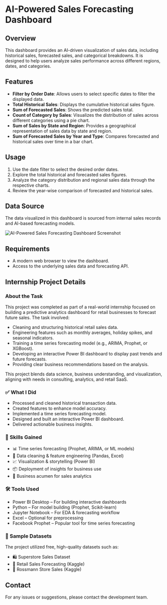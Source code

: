 # AI-Powered Sales Forecasting Dashboard

## Overview
This dashboard provides an AI-driven visualization of sales data, including historical sales, forecasted sales, and categorical breakdowns. It is designed to help users analyze sales performance across different regions, dates, and categories.

## Features
- **Filter by Order Date**: Allows users to select specific dates to filter the displayed data.
- **Total Historical Sales**: Displays the cumulative historical sales figure.
- **Sum of Forecasted Sales**: Shows the predicted sales total.
- **Count of Category by Sales**: Visualizes the distribution of sales across different categories using a pie chart.
- **Sum of Sales by State and Region**: Provides a geographical representation of sales data by state and region.
- **Sum of Forecasted Sales by Year and Type**: Compares forecasted and historical sales over time in a bar chart.

## Usage
1. Use the date filter to select the desired order dates.
2. Explore the total historical and forecasted sales figures.
3. Analyze the category distribution and regional sales data through the respective charts.
4. Review the year-wise comparison of forecasted and historical sales.

## Data Source
The data visualized in this dashboard is sourced from internal sales records and AI-based forecasting models.

![AI-Powered Sales Forecasting Dashboard Screenshot](attachment://dashboard_image.png)

## Requirements
- A modern web browser to view the dashboard.
- Access to the underlying sales data and forecasting API.

## Internship Project Details
### About the Task
This project was completed as part of a real-world internship focused on building a predictive analytics dashboard for retail businesses to forecast future sales. The task involved:
- Cleaning and structuring historical retail sales data.
- Engineering features such as monthly averages, holiday spikes, and seasonal indicators.
- Training a time series forecasting model (e.g., ARIMA, Prophet, or XGBoost).
- Developing an interactive Power BI dashboard to display past trends and future forecasts.
- Providing clear business recommendations based on the analysis.

This project blends data science, business understanding, and visualization, aligning with needs in consulting, analytics, and retail SaaS.

### ✅ What I Did
- Processed and cleaned historical transaction data.
- Created features to enhance model accuracy.
- Implemented a time series forecasting model.
- Designed and built an interactive Power BI dashboard.
- Delivered actionable business insights.

### 🎯 Skills Gained
- 📊 Time series forecasting (Prophet, ARIMA, or ML models)
- 🧹 Data cleaning & feature engineering (Pandas, Excel)
- 📈 Visualization & storytelling (Power BI)
- 📦 Deployment of insights for business use
- 📍 Business acumen for sales analytics

### 🛠️ Tools Used
- Power BI Desktop – For building interactive dashboards
- Python – For model building (Prophet, Scikit-learn)
- Jupyter Notebook – For EDA & forecasting workflow
- Excel – Optional for preprocessing
- Facebook Prophet – Popular tool for time series forecasting

### 📁 Sample Datasets
The project utilized free, high-quality datasets such as:
- 🛍️ Superstore Sales Dataset
- 🛒 Retail Sales Forecasting (Kaggle)
- 📆 Rossmann Store Sales (Kaggle)

## Contact
For any issues or suggestions, please contact the development team.